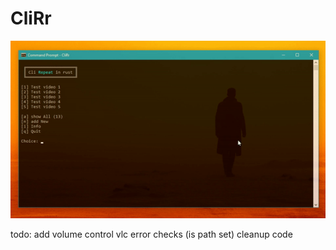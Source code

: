 # CliRr

![alt text](https://raw.githubusercontent.com/SimonMTS/CliRr/master/example.gif?token=AD7AJFW5ROCJQPZ3GPC5VLC53SZ3A)

todo:
add volume control
vlc error checks (is path set)
cleanup code
